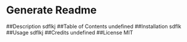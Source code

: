 # Generate Readme
##Description
sdflkj
##Table of Contents
undefined
##Installation
sdflk
##Usage
sdflkj
##Credits
undefined
##License
MIT
